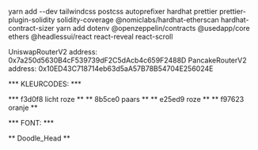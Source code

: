 yarn add --dev tailwindcss postcss autoprefixer hardhat prettier prettier-plugin-solidity solidity-coverage @nomiclabs/hardhat-etherscan hardhat-contract-sizer
yarn add dotenv @openzeppelin/contracts @usedapp/core ethers @headlessui/react react-reveal react-scroll

UniswapRouterV2 address: 0x7a250d5630B4cF539739dF2C5dAcb4c659F2488D
PancakeRouterV2 address: 0x10ED43C718714eb63d5aA57B78B54704E256024E

*** KLEURCODES: ***

*** f3d0f8 licht roze **
** 8b5ce0 paars      **
** e25ed9 roze       **
** f97623 oranje     **

*** FONT: ***

** Doodle_Head **
